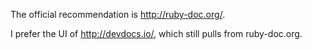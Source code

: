 The official recommendation is http://ruby-doc.org/.

I prefer the UI of http://devdocs.io/, which still pulls from ruby-doc.org.
